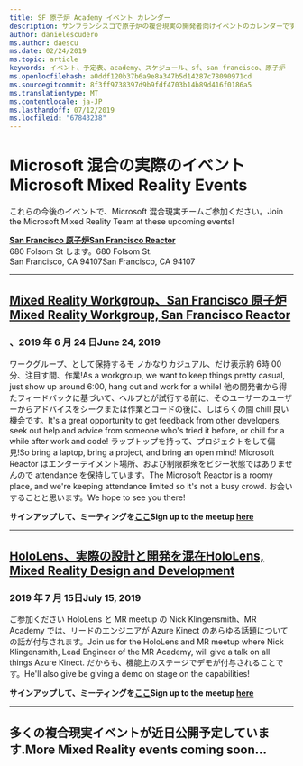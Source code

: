 ```yaml
---
title: SF 原子炉 Academy イベント カレンダー
description: サンフランシスコで原子炉の複合現実の開発者向けイベントのカレンダーです。
author: danielescudero
ms.author: daescu
ms.date: 02/24/2019
ms.topic: article
keywords: イベント、予定表、academy、スケジュール、sf、san francisco、原子炉
ms.openlocfilehash: a0ddf120b37b6a9e8a347b5d14287c78090971cd
ms.sourcegitcommit: 8f3ff9738397d9b9fdf4703b14b89d416f0186a5
ms.translationtype: MT
ms.contentlocale: ja-JP
ms.lasthandoff: 07/12/2019
ms.locfileid: "67843238"
---
```

# <a name="microsoft-mixed-reality-events"></a><span data-ttu-id="51479-104">Microsoft 混合の実際のイベント</span><span class="sxs-lookup"><span data-stu-id="51479-104">Microsoft Mixed Reality Events</span></span>

<span data-ttu-id="51479-105">これらの今後のイベントで、Microsoft 混合現実チームご参加ください。</span><span class="sxs-lookup"><span data-stu-id="51479-105">Join the Microsoft Mixed Reality Team at these upcoming events!</span></span>

<span data-ttu-id="51479-106">**[San Francisco 原子炉](https://developer.microsoft.com/reactor/#ReactorSF)**</span><span class="sxs-lookup"><span data-stu-id="51479-106">**[San Francisco Reactor](https://developer.microsoft.com/reactor/#ReactorSF)**</span></span><br>
<span data-ttu-id="51479-107">680 Folsom St します。</span><span class="sxs-lookup"><span data-stu-id="51479-107">680 Folsom St.</span></span><br>
<span data-ttu-id="51479-108">San Francisco, CA 94107</span><span class="sxs-lookup"><span data-stu-id="51479-108">San Francisco, CA 94107</span></span>


---
## <a name="mixed-reality-workgroup-san-francisco-reactorhttpsemea01safelinksprotectionoutlookcomurlhttps3a2f2fwwwmeetupcom2fhololens-mr2fdata027c017cdaescu40microsoftcom7ca8ddee063b7949a9992308d6903e62b07c72f988bf86f141af91ab2d7cd011db477c17c07c636854994961124360sdataymnaaiwvxij700mo9gj2boz4w82bgkdjdhijhytfczcfu3dreserved0"></a><span data-ttu-id="51479-109">**[Mixed Reality Workgroup、San Francisco 原子炉](https://emea01.safelinks.protection.outlook.com/?url=https%3A%2F%2Fwww.meetup.com%2Fhololens-mr%2F&data=02%7C01%7Cdaescu%40microsoft.com%7Ca8ddee063b7949a9992308d6903e62b0%7C72f988bf86f141af91ab2d7cd011db47%7C1%7C0%7C636854994961124360&sdata=YmnAAiWVxIJ700mO9gj%2BOz4W8%2BgKDjDhiJhYtfCzCFU%3D&reserved=0)**</span><span class="sxs-lookup"><span data-stu-id="51479-109">**[Mixed Reality Workgroup, San Francisco Reactor](https://emea01.safelinks.protection.outlook.com/?url=https%3A%2F%2Fwww.meetup.com%2Fhololens-mr%2F&data=02%7C01%7Cdaescu%40microsoft.com%7Ca8ddee063b7949a9992308d6903e62b0%7C72f988bf86f141af91ab2d7cd011db47%7C1%7C0%7C636854994961124360&sdata=YmnAAiWVxIJ700mO9gj%2BOz4W8%2BgKDjDhiJhYtfCzCFU%3D&reserved=0)**</span></span>
### <a name="june-24-2019"></a><span data-ttu-id="51479-110">、2019 年 6 月 24 日</span><span class="sxs-lookup"><span data-stu-id="51479-110">June 24, 2019</span></span>
<span data-ttu-id="51479-111">ワークグループ、として保持するモ ノかなりカジュアル、だけ表示約 6時 00分、注目す間、作業!</span><span class="sxs-lookup"><span data-stu-id="51479-111">As a workgroup, we want to keep things pretty casual, just show up around 6:00, hang out and work for a while!</span></span> <span data-ttu-id="51479-112">他の開発者から得たフィードバックに基づいて、ヘルプとが試行する前に、そのユーザーのユーザーからアドバイスをシークまたは作業とコードの後に、しばらくの間 chill 良い機会です。</span><span class="sxs-lookup"><span data-stu-id="51479-112">It's a great opportunity to get feedback from other developers, seek out help and advice from someone who's tried it before, or chill for a while after work and code!</span></span> <span data-ttu-id="51479-113">ラップトップを持って、プロジェクトをして偏見!</span><span class="sxs-lookup"><span data-stu-id="51479-113">So bring a laptop, bring a project, and bring an open mind!</span></span> <span data-ttu-id="51479-114">Microsoft Reactor はエンターテイメント場所、および制限群衆をビジー状態ではありませんので attendance を保持しています。</span><span class="sxs-lookup"><span data-stu-id="51479-114">The Microsoft Reactor is a roomy place, and we're keeping attendance limited so it's not a busy crowd.</span></span> <span data-ttu-id="51479-115">お会いすることと思います。</span><span class="sxs-lookup"><span data-stu-id="51479-115">We hope to see you there!</span></span>

<span data-ttu-id="51479-116">**サインアップして、ミーティングを[ここ](https://emea01.safelinks.protection.outlook.com/?url=https%3A%2F%2Fwww.meetup.com%2Fhololens-mr%2F&data=02%7C01%7Cdaescu%40microsoft.com%7Ca8ddee063b7949a9992308d6903e62b0%7C72f988bf86f141af91ab2d7cd011db47%7C1%7C0%7C636854994961124360&sdata=YmnAAiWVxIJ700mO9gj%2BOz4W8%2BgKDjDhiJhYtfCzCFU%3D&reserved=0)**</span><span class="sxs-lookup"><span data-stu-id="51479-116">**Sign up to the meetup [here](https://emea01.safelinks.protection.outlook.com/?url=https%3A%2F%2Fwww.meetup.com%2Fhololens-mr%2F&data=02%7C01%7Cdaescu%40microsoft.com%7Ca8ddee063b7949a9992308d6903e62b0%7C72f988bf86f141af91ab2d7cd011db47%7C1%7C0%7C636854994961124360&sdata=YmnAAiWVxIJ700mO9gj%2BOz4W8%2BgKDjDhiJhYtfCzCFU%3D&reserved=0)**</span></span>

---
## <a name="hololens-mixed-reality-design-and-developmenthttpswwwmeetupcomhololens-mrevents262616626"></a><span data-ttu-id="51479-117">**[HoloLens、実際の設計と開発を混在](https://www.meetup.com/hololens-mr/events/262616626/)**</span><span class="sxs-lookup"><span data-stu-id="51479-117">**[HoloLens, Mixed Reality Design and Development](https://www.meetup.com/hololens-mr/events/262616626/)**</span></span>
### <a name="july-15-2019"></a><span data-ttu-id="51479-118">2019 年 7 月 15日</span><span class="sxs-lookup"><span data-stu-id="51479-118">July 15, 2019</span></span>
<span data-ttu-id="51479-119">ご参加ください HoloLens と MR meetup の Nick Klingensmith、MR Academy では、リードのエンジニアが Azure Kinect のあらゆる話題についての話が付与されます。</span><span class="sxs-lookup"><span data-stu-id="51479-119">Join us for the HoloLens and MR meetup where Nick Klingensmith, Lead Engineer of the MR Academy, will give a talk on all things Azure Kinect.</span></span> <span data-ttu-id="51479-120">だからも、機能上のステージでデモが付与されることです。</span><span class="sxs-lookup"><span data-stu-id="51479-120">He'll also give be giving a demo on stage on the capabilities!</span></span>

<span data-ttu-id="51479-121">**サインアップして、ミーティングを[ここ](https://www.meetup.com/hololens-mr/events/262616626/)**</span><span class="sxs-lookup"><span data-stu-id="51479-121">**Sign up to the meetup [here](https://www.meetup.com/hololens-mr/events/262616626/)**</span></span>

---
## <a name="more-mixed-reality-events-coming-soon"></a><span data-ttu-id="51479-122">多くの複合現実イベントが近日公開予定しています.</span><span class="sxs-lookup"><span data-stu-id="51479-122">More Mixed Reality events coming soon...</span></span>
